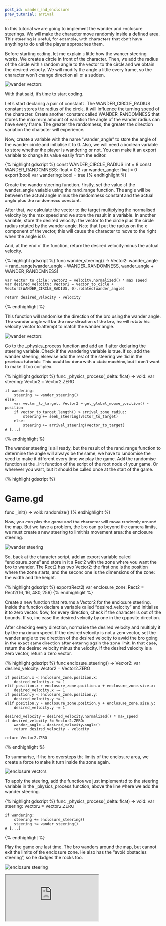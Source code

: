 ```yaml
---
post_id: wander_and_enclosure
prev_tutorial: arrival
---
```


In this tutorial we are going to implement the wander and enclosure steerings. We will make the character move randomly inside a defined area. This steering is useful, for example, with characters that don’t have anything to do until the player approaches them.

Before starting coding, let me explain a little how the wander steering works. We create a circle in front of the character. Then, we add the radius of the circle with a random angle to the vector to the circle and we obtain the desired velocity. We will modify the angle a little every frame, so the character won’t change direction all of a sudden.

![wander vectors](/assets/images/godot/steering_behaviours/wander_vectors_start.jpg)

<!--more-->

With that said, it’s time to start coding.

Let’s start declaring a pair of constants. The WANDER_CIRCLE_RADIUS constant stores the radius of the circle, it will influence the turning speed of the character. Create another constant called WANDER_RANDOMNESS that stores the maximum amount of variation the angle of the wander radius can have every frame. The greater the randomness, the greater the direction variation the character will experience.

Now, create a variable with the name “wander_angle” to store the angle of the wander circle and initialise it to 0. Also, we will need a boolean variable to store whether the player is wandering or not. You can make it an export variable to change its value easily from the editor.

{% highlight gdscript %}
const WANDER_CIRCLE_RADIUS: int = 8
const WANDER_RANDOMNESS: float = 0.2
var wander_angle: float = 0
export(bool) var wandering: bool = true
{% endhighlight %}

Create the wander steering function. Firstly, set the value of the wander_angle variable using the rand_range function. The angle will be between the actual angle minus the randomness constant and the actual angle plus the randomness constant.

After that, we calculate the vector to the target multiplying the normalised velocity by the max speed and we store the result in a variable. In another variable, store the desired velocity: the vector to the circle plus the circle radius rotated by the wander angle. Note that I put the radius on the x component of the vector, this will cause the character to move to the right when the angle is 0.

And, at the end of the function, return the desired velocity minus the actual velocity.

{% highlight gdscript %}
func wander_steering() -> Vector2:
    wander_angle = rand_range(wander_angle - WANDER_RANDOMNESS, wander_angle + WANDER_RANDOMNESS)
	
    var vector_to_cicle: Vector2 = velocity.normalized() * max_speed
    var desired_velocity: Vector2 = vector_to_cicle + Vector2(WANDER_CIRCLE_RADIUS, 0).rotated(wander_angle)
	
    return desired_velocity - velocity
{% endhighlight %}

This function will randomise the direction of the bro using the wander angle. The wander angle will be the new direction of the bro, he will rotate his velocity vector to attempt to match the wander angle.

![wander vectors](/assets/images/godot/steering_behaviours/wander_vectors.jpg)

Go to the _physics_process function and add an if after declaring the steering variable. Check if the wandering variable is true. If so, add the wander steering, elsewise add the rest of the steering we did in the previous tutorials. This could be done with a state machine, but I don’t want to make it too complex.

{% highlight gdscript %}
func _physics_process(_delta: float) -> void:
    var steering: Vector2 = Vector2.ZERO
	
    if wandering:
        steering += wander_steering()
    else:
        var vector_to_target: Vector2 = get_global_mouse_position() - position
        if vector_to_target.length() > arrival_zone_radius:
            steering += seek_steering(vector_to_target)
        else:
            steering += arrival_steering(vector_to_target)
    # [...]
{% endhighlight %}

The wander steering is all ready, but the result of the rand_range function to determine the angle will always be the same, we have to randomise the seed to make it different every time we play the game. Add the randomise function at the _init function of the script of the root node of your game. Or wherever you want, but it should be called once at the start of the game.

{% highlight gdscript %}
# Game.gd
func _init() -> void:
    randomize()
{% endhighlight %}

Now, you can play the game and the character will move randomly around the map. But we have a problem, the bro can go beyond the camera limits, we must create a new steering to limit his movement area: the enclosure steering.

![wander steering](/assets/images/godot/steering_behaviours/wander_steering.gif)

So, back at the character script, add an export variable called “enclosure_zone” and store in it a Rect2 with the zone where you want the bro to wander. The Rect2 has two Vector2: the first one is the position where the zone starts, and the second one is the dimensions of the zone: the width and the height.

{% highlight gdscript %}
export(Rect2) var enclosure_zone: Rect2 = Rect2(16, 16, 480, 256)
{% endhighlight %}

Create a new function that returns a Vector2 for the enclosure steering. Inside the function declare a variable called “desired_velocity” and initialise it to zero vector. Now, for every direction, check if the character is out of the bounds. If so, increase the desired velocity by one in the opposite direction.

After checking every direction, normalise the desired velocity and multiply it by the maximum speed. If the desired velocity is not a zero vector, set the wander angle to the direction of the desired velocity to avoid the bro going in the exact same direction after entering again the zone limit. In that case, return the desired velocity minus the velocity. If the desired velocity is a zero vector, return a zero vector.

{% highlight gdscript %}
func enclosure_steering() -> Vector2:
    var desired_velocity: Vector2 = Vector2.ZERO
	
    if position.x < enclosure_zone.position.x:
        desired_velocity.x += 1
    elif position.x > enclosure_zone.position.x + enclosure_zone.size.x:
        desired_velocity.x -= 1
    if position.y < enclosure_zone.position.y:
        desired_velocity.y += 1
    elif position.y > enclosure_zone.position.y + enclosure_zone.size.y:
        desired_velocity.y -= 1
		
    desired_velocity = desired_velocity.normalized() * max_speed
    if desired_velocity != Vector2.ZERO:
        wander_angle = desired_velocity.angle()
        return desired_velocity - velocity

    return Vector2.ZERO
{% endhighlight %}

To summarise, if the bro oversteps the limits of the enclosure area, we create a force to make it turn inside the zone again.

![enclosure vectors](/assets/images/godot/steering_behaviours/enclosure_vectors.jpg)

To apply the steering, add the function we just implemented to the steering variable in the _physics_process function, above the line where we add the wander steering.

{% highlight gdscript %}
func _physics_process(_delta: float) -> void:
    var steering: Vector2 = Vector2.ZERO
	
    if wandering:
        steering += enclosure_steering()
        steering += wander_steering()
    # [...]
{% endhighlight %}

Play the game one last time. The bro wanders around the map, but cannot exit the limits of the enclosure zone. He also has the “avoid obstacles steering”, so he dodges the rocks too.

![enclosure steering](/assets/images/godot/steering_behaviours/enclosure_steering.gif)

<iframe src="https://www.youtube.com/embed/FmKJ9rnNMMc"></iframe>
